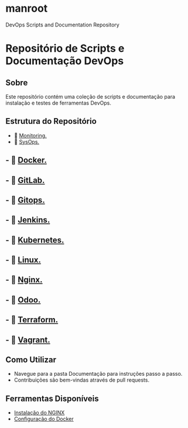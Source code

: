 # manroot
DevOps Scripts and Documentation Repository

# Repositório de Scripts e Documentação DevOps

## Sobre
Este repositório contém uma coleção de scripts e documentação para instalação e testes de ferramentas DevOps.

## Estrutura do Repositório
- 📂 [Monitoring.](./Monitoring/)
- 📂 [SysOps.](./SysOps/)





## - 📂 [Docker.](./docker/)
## - 📂 [GitLab.](./gitlab/)
## - 📂 [Gitops.](./gitops/)
## - 📂 [Jenkins.](./jenkins/)
## - 📂 [Kubernetes.](./kubernetes/)
## - 📂 [Linux.](./linux/)
## - 📂 [Nginx.](./nginx/)
## - 📂 [Odoo.](./odoo/)
## - 📂 [Terraform.](./terraform/)
## - 📂 [Vagrant.](./vagrant/)

## Como Utilizar
- Navegue para a pasta Documentação para instruções passo a passo.
- Contribuições são bem-vindas através de pull requests.

## Ferramentas Disponíveis
- [Instalação do NGINX](./scripts/instalacao_nginx.md)
- [Configuração do Docker](./documentacao/configuracao_docker.md)

